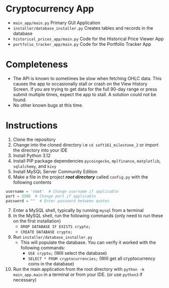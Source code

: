 # Cryptocurrency App

- `main_app/main.py` Primary GUI Application
- `installer/database_installer.py` Creates tables and records in the database
- `historical_prices_app/main.py` Code for the Historical Price Viewer App
- `portfolio_tracker_app/main.py` Code for the Portfolio Tracker App

# Completeness

- The API is known to sometimes be slow when fetching OHLC data.
  This causes the app to occasionally stall or crash on
  the View History Screen.
  If you are trying to get data for the full 90-day range or press submit multiple times,
  expect the app to stall.
  A solution could not be found.
- No other known bugs at this time.

# Instructions

1. Clone the repository
2. Change into the cloned directory i.e `cd soft161_milestone_2` or import the directory into your IDE
3. Install Python 3.12
4. Install PIP package dependencies `pycoingecko`, `mplfinance`, `matplotlib`, `sqlalchemy`, and `kivy`
5. Install MySQL Server Community Edition
6. Make a file in the project ***root directory*** called `config.py` with the following contents

```python
username = 'root'  # Change username if applicable
port = 3306  # Change port if applicable
password = ""  # Enter password between quotes
```

7. Enter a MySQL shell, typically by running `mysql` from a terminal
8. In the MySQL shell, run the following commands (only need to run these on the first installation)
    - `DROP DATABASE IF EXISTS crypto;`
    - `CREATE DATABASE crypto;`
9. Run `installer/database_installer.py`
    - This will populate the database. You can verify it worked with the following commands:
        - `USE crypto;` (Will select the database)
        - `SELECT * FROM cryptocurrencies;` (Will get all cryptocurrency coins in the database)
10. Run the main application from the root directory with `python -m main_app.main` in a terminal or from your IDE.
    (or use `python3` if necessary)
